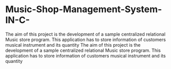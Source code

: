 # Music-Shop-Management-System-IN-C-
The aim of this project is the development of a sample centralized relational Music store program. This application has to store information of customers musical instrument and its quantity The aim of this project is the development of a sample centralized relational Music store program. This application has to store information of customers musical instrument and its quantity
